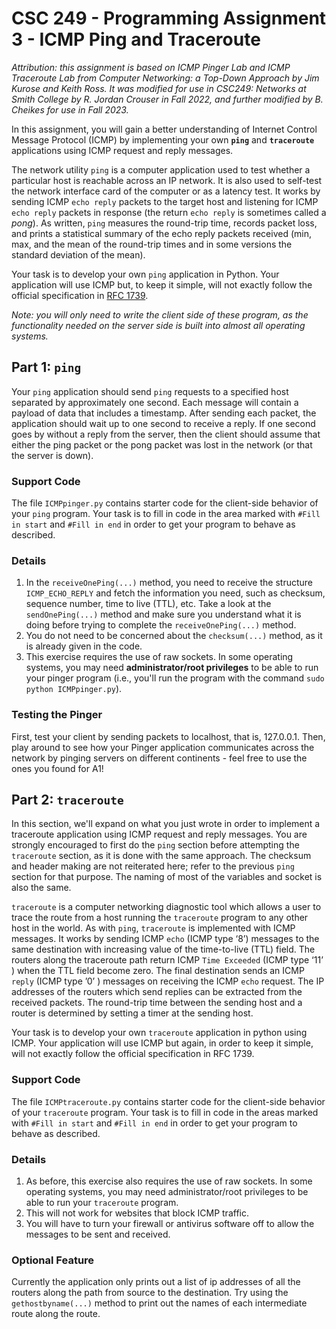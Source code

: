 # CSC 249 - Programming Assignment 3 - ICMP Ping and Traceroute

_Attribution: this assignment is based on ICMP Pinger Lab and ICMP Traceroute Lab from Computer Networking: a Top-Down Approach by Jim Kurose and Keith Ross. It was modified for use in CSC249: Networks at Smith College by R. Jordan Crouser in Fall 2022, and further modified by B. Cheikes for use in Fall 2023._

In this assignment, you will gain a better understanding of Internet Control Message Protocol (ICMP) by implementing your own **`ping`** and **`traceroute`** applications using ICMP request and reply messages.

The network utility `ping` is a computer application used to test whether a particular host is reachable across an IP network. It is also used to self-test the network interface card of the computer or as a latency test. It works by sending ICMP `echo reply` packets to the target host and listening for ICMP `echo reply` packets in response (the return `echo reply` is sometimes called a _pong_). As written, `ping` measures the round-trip time, records packet loss, and prints a statistical summary of the echo reply packets received (min, max, and the mean of the round-trip times and in some versions the standard deviation of the mean).

Your task is to develop your own `ping` application in Python. Your application will use ICMP but, to keep it simple, will not exactly follow the official specification in [RFC 1739](https://datatracker.ietf.org/doc/html/rfc1739). 

_Note: you will only need to write the client side of these program, as the functionality needed on the server side is built into almost all operating systems._

## Part 1: `ping`
Your `ping` application should send `ping` requests to a specified host separated by approximately one second. Each message will contain a payload of data that includes a timestamp. After sending each packet, the application should wait up to one second to receive a reply. If one second goes by without a reply from the server, then the client should assume that either the ping packet or the pong packet was lost in the network (or that the server is down).

### Support Code
The file `ICMPpinger.py` contains starter code for the client-side behavior of your `ping` program. Your task is to fill in code in the area marked with `#Fill in start` and `#Fill in end` in order to get your program to behave as described.

### Details
1.	In the `receiveOnePing(...)` method, you need to receive the structure `ICMP_ECHO_REPLY` and fetch the information you need, such as checksum, sequence number, time to live (TTL), etc. Take a look at the `sendOnePing(...)` method and make sure you understand what it is doing before trying to complete the `receiveOnePing(...)` method.
2.	You do not need to be concerned about the `checksum(...)` method, as it is already given in the code.
3.	This exercise requires the use of raw sockets. In some operating systems, you may need **administrator/root privileges** to be able to run your pinger program (i.e., you'll run the program with the command `sudo python ICMPpinger.py`).

### Testing the Pinger
First, test your client by sending packets to localhost, that is, 127.0.0.1. Then, play around to see how your Pinger application communicates across the network by pinging servers on different continents - feel free to use the ones you found for A1!

## Part 2: `traceroute`
In this section, we'll expand on what you just wrote in order to implement a traceroute application using ICMP request and reply messages. You are strongly encouraged to first do the `ping` section before attempting the `traceroute` section, as it is done with the same approach. The checksum and header making are not reiterated here; refer to the previous `ping` section for that purpose. The naming of most of the variables and socket is also the same.

`traceroute` is a computer networking diagnostic tool which allows a user to trace the route from a host running the `traceroute` program to any other host in the world. As with `ping`, `traceroute` is implemented with ICMP messages. It works by sending ICMP `echo` (ICMP type ‘8’) messages to the same destination with increasing value of the time-to-live (TTL) field. The routers along the traceroute path return ICMP `Time Exceeded` (ICMP type ‘11’ ) when the TTL field become zero. The final destination sends an ICMP `reply` (ICMP type ’0’ ) messages on receiving the ICMP `echo` request. The IP addresses of the routers which send replies can be extracted from the received packets. The round-trip time between the sending host and a router is determined by setting a timer at the sending host.

Your task is to develop your own `traceroute` application in python using ICMP. Your application will use ICMP but again, in order to keep it simple, will not exactly follow the official specification in RFC 1739.

### Support Code
The file `ICMPtraceroute.py` contains starter code for the client-side behavior of your `traceroute` program. Your task is to fill in code in the areas marked with `#Fill in start` and `#Fill in end` in order to get your program to behave as described.

### Details
1. As before, this exercise also requires the use of raw sockets. In some operating systems, you may need administrator/root privileges to be able to run your `traceroute` program.
2. This will not work for websites that block ICMP traffic.
3. You will have to turn your firewall or antivirus software off to allow the messages to be sent and received.

### Optional Feature
Currently the application only prints out a list of ip addresses of all the routers along the path from source to the destination. Try using the `gethostbyname(...)` method to print out the names of each intermediate route along the route.
